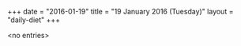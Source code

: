 +++
date = "2016-01-19"
title = "19 January 2016 (Tuesday)"
layout = "daily-diet"
+++


\<no entries\>
